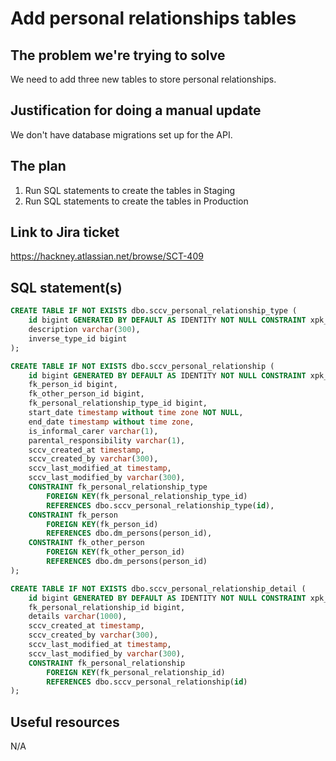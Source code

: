 # Add personal relationships tables

## The problem we're trying to solve

We need to add three new tables to store personal relationships.

## Justification for doing a manual update

We don't have database migrations set up for the API.

## The plan

1. Run SQL statements to create the tables in Staging
2. Run SQL statements to create the tables in Production

## Link to Jira ticket

https://hackney.atlassian.net/browse/SCT-409

## SQL statement(s)

```sql
CREATE TABLE IF NOT EXISTS dbo.sccv_personal_relationship_type (
    id bigint GENERATED BY DEFAULT AS IDENTITY NOT NULL CONSTRAINT xpk_personal_relationship_type PRIMARY KEY,
    description varchar(300),
    inverse_type_id bigint
);

CREATE TABLE IF NOT EXISTS dbo.sccv_personal_relationship (
    id bigint GENERATED BY DEFAULT AS IDENTITY NOT NULL CONSTRAINT xpk_personal_relationship PRIMARY KEY,
    fk_person_id bigint,
    fk_other_person_id bigint,
    fk_personal_relationship_type_id bigint,
    start_date timestamp without time zone NOT NULL,
    end_date timestamp without time zone,
    is_informal_carer varchar(1),
    parental_responsibility varchar(1),
    sccv_created_at timestamp,
    sccv_created_by varchar(300),
    sccv_last_modified_at timestamp,
    sccv_last_modified_by varchar(300),
    CONSTRAINT fk_personal_relationship_type
        FOREIGN KEY(fk_personal_relationship_type_id)
        REFERENCES dbo.sccv_personal_relationship_type(id),
    CONSTRAINT fk_person
        FOREIGN KEY(fk_person_id)
        REFERENCES dbo.dm_persons(person_id),
    CONSTRAINT fk_other_person
        FOREIGN KEY(fk_other_person_id)
        REFERENCES dbo.dm_persons(person_id)
);

CREATE TABLE IF NOT EXISTS dbo.sccv_personal_relationship_detail (
    id bigint GENERATED BY DEFAULT AS IDENTITY NOT NULL CONSTRAINT xpk_personal_relationship_detail PRIMARY KEY,
    fk_personal_relationship_id bigint,
    details varchar(1000),
    sccv_created_at timestamp,
    sccv_created_by varchar(300),
    sccv_last_modified_at timestamp,
    sccv_last_modified_by varchar(300),
    CONSTRAINT fk_personal_relationship
        FOREIGN KEY(fk_personal_relationship_id)
        REFERENCES dbo.sccv_personal_relationship(id)
);
```

## Useful resources

N/A
